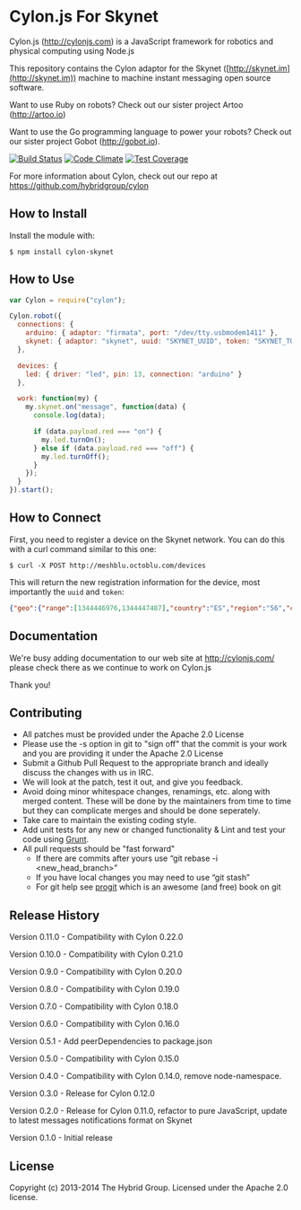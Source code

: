 # Cylon.js For Skynet

Cylon.js (http://cylonjs.com) is a JavaScript framework for robotics and physical computing using Node.js

This repository contains the Cylon adaptor for the Skynet ([http://skynet.im](http://skynet.im)) machine to machine instant messaging open source software.

Want to use Ruby on robots? Check out our sister project Artoo (http://artoo.io)

Want to use the Go programming language to power your robots? Check out our sister project Gobot (http://gobot.io).

[![Build Status](https://secure.travis-ci.org/hybridgroup/cylon-skynet.png?branch=master)](http://travis-ci.org/hybridgroup/cylon-skynet) [![Code Climate](https://codeclimate.com/github/hybridgroup/cylon-skynet/badges/gpa.svg)](https://codeclimate.com/github/hybridgroup/cylon-skynet) [![Test Coverage](https://codeclimate.com/github/hybridgroup/cylon-skynet/badges/coverage.svg)](https://codeclimate.com/github/hybridgroup/cylon-skynet)

For more information about Cylon, check out our repo at https://github.com/hybridgroup/cylon

## How to Install

Install the module with:

    $ npm install cylon-skynet

## How to Use

```javascript
var Cylon = require("cylon");

Cylon.robot({
  connections: {
    arduino: { adaptor: "firmata", port: "/dev/tty.usbmodem1411" },
    skynet: { adaptor: "skynet", uuid: "SKYNET_UUID", token: "SKYNET_TOKEN" }
  },

  devices: {
    led: { driver: "led", pin: 13, connection: "arduino" }
  },

  work: function(my) {
    my.skynet.on("message", function(data) {
      console.log(data);

      if (data.payload.red === "on") {
        my.led.turnOn();
      } else if (data.payload.red === "off") {
        my.led.turnOff();
      }
    });
  }
}).start();
```

## How to Connect

First, you need to register a device on the Skynet network. You can do this with a curl command similar to this one:

    $ curl -X POST http://meshblu.octoblu.com/devices

This will return the new registration information for the device, most importantly the `uuid` and `token`:

```json
{"geo":{"range":[1344446976,1344447487],"country":"ES","region":"56","city":"Cornellá De Llobregat","ll":[41.35,2.0833],"metro":0},"ipAddress":"80.34.162.160","online":false,"timestamp":"2015-03-05T14:35:23.638Z","uuid":"db895340-c344-11e4-9f09-df7578d68eac","token":"d0a9f0d7e321657a38d25dd492492ffed0baf773"}
```

## Documentation

We're busy adding documentation to our web site at http://cylonjs.com/ please check there as we continue to work on Cylon.js

Thank you!

## Contributing

* All patches must be provided under the Apache 2.0 License
* Please use the -s option in git to "sign off" that the commit is your work and you are providing it under the Apache 2.0 License
* Submit a Github Pull Request to the appropriate branch and ideally discuss the changes with us in IRC.
* We will look at the patch, test it out, and give you feedback.
* Avoid doing minor whitespace changes, renamings, etc. along with merged content. These will be done by the maintainers from time to time but they can complicate merges and should be done seperately.
* Take care to maintain the existing coding style.
* Add unit tests for any new or changed functionality & Lint and test your code using [Grunt](http://gruntjs.com/).
* All pull requests should be "fast forward"
  * If there are commits after yours use “git rebase -i <new_head_branch>”
  * If you have local changes you may need to use “git stash”
  * For git help see [progit](http://git-scm.com/book) which is an awesome (and free) book on git

## Release History

Version 0.11.0 - Compatibility with Cylon 0.22.0

Version 0.10.0 - Compatibility with Cylon 0.21.0

Version 0.9.0 - Compatibility with Cylon 0.20.0

Version 0.8.0 - Compatibility with Cylon 0.19.0

Version 0.7.0 - Compatibility with Cylon 0.18.0

Version 0.6.0 - Compatibility with Cylon 0.16.0

Version 0.5.1 - Add peerDependencies to package.json

Version 0.5.0 - Compatibility with Cylon 0.15.0

Version 0.4.0 - Compatibility with Cylon 0.14.0, remove node-namespace.

Version 0.3.0 - Release for Cylon 0.12.0

Version 0.2.0 - Release for Cylon 0.11.0, refactor to pure JavaScript, update to latest messages notifications format on Skynet

Version 0.1.0 - Initial release

## License
Copyright (c) 2013-2014 The Hybrid Group. Licensed under the Apache 2.0 license.

